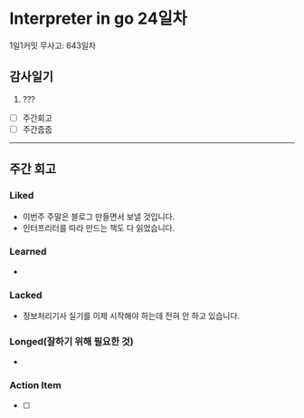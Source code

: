 # Interpreter in go 24일차

1일1커밋 무사고: 643일차

## 감사일기

1. ???

- [ ] 주간회고
- [ ] 주간줍줍

---

## 주간 회고

### Liked

- 이번주 주말은 블로그 만들면서 보낼 것입니다.
- 인터프리터를 따라 만드는 책도 다 읽었습니다.

### Learned

-

### Lacked

- 정보처리기사 실기를 이제 시작해야 하는데 전혀 안 하고 있습니다.

### Longed(잘하기 위해 필요한 것)

-

### Action Item

- [ ]
